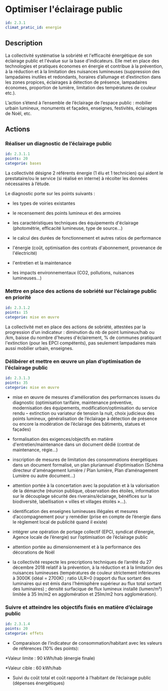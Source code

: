 # Optimiser l'éclairage public
```yaml
id: 2.3.1
climat_pratic_id: energie
```
## Description
La collectivité systématise la sobriété et l'efficacité énergétique de son éclairage public et l'évalue sur la base d'indicateurs. Elle met en place des technologies et pratiques économes en énergie et contribue à la prévention, à la réduction et à la limitation des nuisances lumineuses (suppression des lampadaires inutiles et redondants, horaires d’allumage et d’extinction dans les zones propices, éclairages à détection de présence, lampadaires économes, proportion de lumière, limitation des températures de couleur etc.).

L’action s’étend à l’ensemble de l’éclairage de l’espace public : mobilier urbain lumineux, monuments et façades, enseignes, festivités, éclairages de Noël,  etc.



## Actions
### Réaliser un diagnostic de l’éclairage public
```yaml
id: 2.3.1.1
points: 20
categorie: bases
```
La collectivité désigne 2 référents énergie (1 élu et 1 technicien) qui aident le prestataire/ou le service (si réalisé en interne) à récolter les données nécessaires à l’étude.

Le diagnostic porte sur les points suivants :

- les types de voiries existantes

- le recensement des points lumineux et des armoires

- les caractéristiques techniques des équipements d'éclairage (photométrie, efficacité lumineuse, type de source...)

- le calcul des durées de fonctionnement et autres ratios de performance

- l'énergie (coût, optimisation des contrats d'abonnement, provenance de l'électricité)

- l'entretien et la maintenance

- les impacts environnementaux (CO2, pollutions, nuisances lumineuses...)




### Mettre en place des actions de sobriété sur l’éclairage public en priorité
```yaml
id: 2.3.1.2
points: 15
categorie: mise en œuvre
```
La collectivité met en place des actions de sobriété, attestées par la progression d'un indicateur : diminution du nb de point lumineux/hab ou /km, baisse du nombre d'heures d'éclairement, % de communes pratiquant l'extinction (pour les EPCI compétents), pas seulement lampadaires mais aussi mobilier urbain, enseignes.




### Délibérer et mettre en œuvre un plan d’optimisation de l’éclairage public
```yaml
id: 2.3.1.3
points: 35
categorie: mise en œuvre
```
- mise en œuvre de mesures d'amélioration des performances issues du diagnostic (optimisation tarifaire, maintenance préventive, modernisation des équipements, modification/optimisation du service rendu – extinction ou variateur de tension la nuit, choix judicieux des points lumineux, généralisation de l’éclairage à détection de présence ou encore la modération de l’éclairage des bâtiments, statues et façades)

- formalisation des exigences/objectifs en matière d'entretien/maintenance dans un document dédié (contrat de maintenance, régie...)

- inscription de mesures de limitation des consommations énergétiques dans un document formalisé, un plan pluriannuel d’optimisation (Schéma directeur d'aménagement lumière / Plan lumière, Plan d’aménagement Lumière ou autre document...)

- attention portée à la concertation avec la population et à la valorisation de la démarche (réunion publique, observation des étoiles, information sur le découplage sécurité des riverains/éclairage, bénéfices sur la biodiversité, labellisation « villes et villages étoilés »...).

- identification des enseignes lumineuses illégales et mesures d’accompagnement pour y remédier (prise en compte de l’énergie dans le règlement local de publicité quand il existe)

- intégrer une opération de portage collectif (EPCI, syndicat d’énergie, Agence locale de l’énergie) sur l’optimisation de l’éclairage public

- attention portée au dimensionnement et à la performance des décorations de Noël

- la collectivité respecte les precriptions techniques de l’arrêté du 27 décembre 2018 relatif à la prévention, à la réduction et à la limitation des nuisances lumineuses (températures de couleur strictement inférieures à 3000K (idéal = 2700K) ; ratio ULR=0 (rapport du flux sortant des luminaires qui est émis dans l’hémisphère supérieur au flux total sortant des luminaires) ; densité surfacique de flux lumineux installé (lumen/m²) limitée à 35 lm/m2 en agglomération et 25lm/m2 hors agglomération).




### Suivre et atteindre les objectifs fixés en matière d’éclairage public
```yaml
id: 2.3.1.4
points: 20
categorie: effets
```
- Comparaison de l’indicateur de consommation/habitant avec les valeurs de références (10% des points):

*Valeur limite : 90 kWh/hab (énergie finale)

*Valeur cible : 60 kWh/hab

- Suivi du coût total et coût rapporté à l’habitant de l’éclairage public (dépenses énergétiques)



